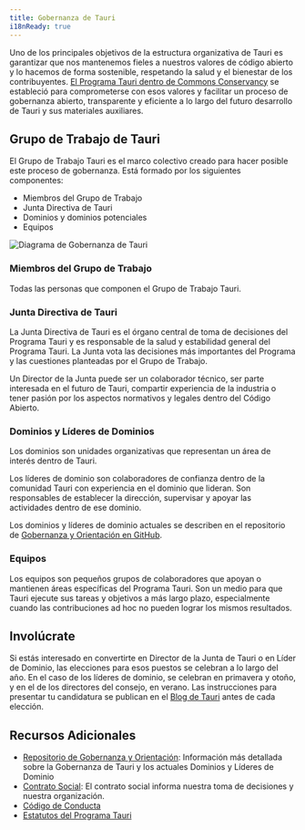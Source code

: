 ```yaml
---
title: Gobernanza de Tauri
i18nReady: true
---
```


Uno de los principales objetivos de la estructura organizativa de Tauri es garantizar que nos mantenemos fieles a nuestros valores de código abierto y lo hacemos de forma sostenible, respetando la salud y el bienestar de los contribuyentes. [El Programa Tauri dentro de Commons Conservancy](https://dracc.commonsconservancy.org/0035/) se estableció para comprometerse con esos valores y facilitar un proceso de gobernanza abierto, transparente y eficiente a lo largo del futuro desarrollo de Tauri y sus materiales auxiliares.

## Grupo de Trabajo de Tauri

El Grupo de Trabajo Tauri es el marco colectivo creado para hacer posible este proceso de gobernanza. Está formado por los siguientes componentes:

- Miembros del Grupo de Trabajo
- Junta Directiva de Tauri
- Dominios y dominios potenciales
- Equipos

![Diagrama de Gobernanza de Tauri](@assets/about/governance/diagram.svg)

### Miembros del Grupo de Trabajo

Todas las personas que componen el Grupo de Trabajo Tauri.

### Junta Directiva de Tauri

La Junta Directiva de Tauri es el órgano central de toma de decisiones del Programa Tauri y es responsable de la salud y estabilidad general del Programa Tauri. La Junta vota las decisiones más importantes del Programa y las cuestiones planteadas por el Grupo de Trabajo.

Un Director de la Junta puede ser un colaborador técnico, ser parte interesada en el futuro de Tauri, compartir experiencia de la industria o tener pasión por los aspectos normativos y legales dentro del Código Abierto.

### Dominios y Líderes de Dominios

Los dominios son unidades organizativas que representan un área de interés dentro de Tauri.

Los líderes de dominio son colaboradores de confianza dentro de la comunidad Tauri con experiencia en el dominio que lideran. Son responsables de establecer la dirección, supervisar y apoyar las actividades dentro de ese dominio.

Los dominios y líderes de dominio actuales se describen en el repositorio de [Gobernanza y Orientación en GitHub](https://github.com/tauri-apps/governance-and-guidance).

### Equipos

Los equipos son pequeños grupos de colaboradores que apoyan o mantienen áreas específicas del Programa Tauri. Son un medio para que Tauri ejecute sus tareas y objetivos a más largo plazo, especialmente cuando las contribuciones ad hoc no pueden lograr los mismos resultados.

## Involúcrate

Si estás interesado en convertirte en Director de la Junta de Tauri o en Líder de Dominio, las elecciones para esos puestos se celebran a lo largo del año. En el caso de los líderes de dominio, se celebran en primavera y otoño, y en el de los directores del consejo, en verano. Las instrucciones para presentar tu candidatura se publican en el [Blog de Tauri](https://tauri.app/blog) antes de cada elección.

## Recursos Adicionales

- [Repositorio de Gobernanza y Orientación](https://github.com/tauri-apps/governance-and-guidance): Información más detallada sobre la Gobernanza de Tauri y los actuales Dominios y Líderes de Dominio
- [Contrato Social](https://github.com/tauri-apps/governance-and-guidance/blob/main/SOCIAL_CONTRACT.md): El contrato social informa nuestra toma de decisiones y nuestra organización.
- [Código de Conducta](https://github.com/tauri-apps/governance-and-guidance/blob/main/CODE_OF_CONDUCT.md)
- [Estatutos del Programa Tauri](https://dracc.commonsconservancy.org/0035/)
